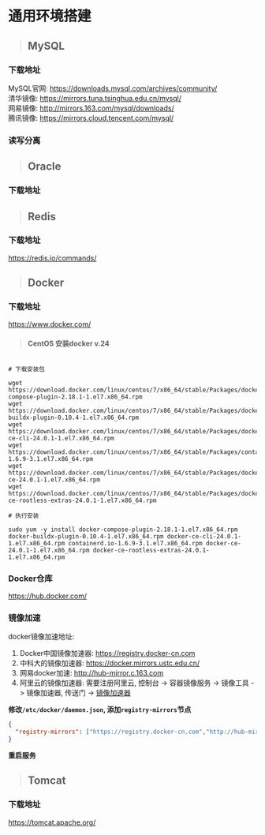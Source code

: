 # 通用环境搭建

> ## **MySQL**

### 下载地址

MySQL官网:  https://downloads.mysql.com/archives/community/  
清华镜像:  https://mirrors.tuna.tsinghua.edu.cn/mysql/  
网易镜像:  http://mirrors.163.com/mysql/downloads/  
腾讯镜像:  https://mirrors.cloud.tencent.com/mysql/  

### 读写分离

> ## **Oracle**

### 下载地址


> ## **Redis**

### 下载地址

https://redis.io/commands/

> ## **Docker**

### 下载地址

https://www.docker.com/

> #### CentOS 安装docker v.24

``` shell

# 下载安装包

wget https://download.docker.com/linux/centos/7/x86_64/stable/Packages/docker-compose-plugin-2.18.1-1.el7.x86_64.rpm
wget https://download.docker.com/linux/centos/7/x86_64/stable/Packages/docker-buildx-plugin-0.10.4-1.el7.x86_64.rpm
wget https://download.docker.com/linux/centos/7/x86_64/stable/Packages/docker-ce-cli-24.0.1-1.el7.x86_64.rpm
wget https://download.docker.com/linux/centos/7/x86_64/stable/Packages/containerd.io-1.6.9-3.1.el7.x86_64.rpm
wget https://download.docker.com/linux/centos/7/x86_64/stable/Packages/docker-ce-24.0.1-1.el7.x86_64.rpm
wget https://download.docker.com/linux/centos/7/x86_64/stable/Packages/docker-ce-rootless-extras-24.0.1-1.el7.x86_64.rpm

# 执行安装

sudo yum -y install docker-compose-plugin-2.18.1-1.el7.x86_64.rpm docker-buildx-plugin-0.10.4-1.el7.x86_64.rpm docker-ce-cli-24.0.1-1.el7.x86_64.rpm containerd.io-1.6.9-3.1.el7.x86_64.rpm docker-ce-24.0.1-1.el7.x86_64.rpm docker-ce-rootless-extras-24.0.1-1.el7.x86_64.rpm

```


### Docker仓库

https://hub.docker.com/

### 镜像加速

docker镜像加速地址:  
1. Docker中国镜像加速器: https://registry.docker-cn.com
2. 中科大的镜像加速器: https://docker.mirrors.ustc.edu.cn/
3. 网易docker加速: http://hub-mirror.c.163.com
4. 阿里云的镜像加速器: 需要注册阿里云, 控制台 -> 容器镜像服务 -> 镜像工具 -> 镜像加速器, 传送门 -> [镜像加速器](https://cr.console.aliyun.com/cn-hangzhou/instances/mirrors)


**修改`/etc/docker/daemon.json`, 添加`registry-mirrors`节点**
```json
{
  "registry-mirrors": ["https://registry.docker-cn.com","http://hub-mirror.c.163.com"]
}

```
**重启服务**

> ## **Tomcat**

### 下载地址

https://tomcat.apache.org/


